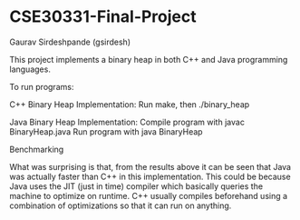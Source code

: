 # CSE30331-Final-Project

Gaurav Sirdeshpande (gsirdesh)

This project implements a binary heap in both C++ and Java programming languages.

To run programs:

C++ Binary Heap Implementation: 
    Run make, then ./binary_heap

Java Binary Heap Implementation: 
    Compile program with javac BinaryHeap.java
    Run program with java BinaryHeap


Benchmarking

What was surprising is that, from the results above it can be seen that Java was actually faster than C++ in this implementation. This could be because Java uses the JIT (just in time) compiler which basically queries the machine to optimize on runtime. C++ usually compiles beforehand using a combination of optimizations so that it can run on anything.

